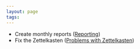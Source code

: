 ```yaml
---
layout: page
tags: 
---
```


- Create monthly reports ([Reporting](I%20thought/Reporting))
- Fix the Zettelkasten ([Problems with Zettelkasten](I've%20learnt/Problems%20with%20Zettelkasten))